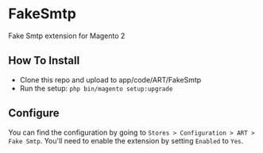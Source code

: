 # FakeSmtp
Fake Smtp extension for Magento 2

## How To Install
* Clone this repo and upload to app/code/ART/FakeSmtp
* Run the setup: `php bin/magento setup:upgrade`

## Configure
You can find the configuration by going to `Stores > Configuration > ART > Fake Smtp`. You'll need to enable the extension by setting `Enabled` to `Yes`.
